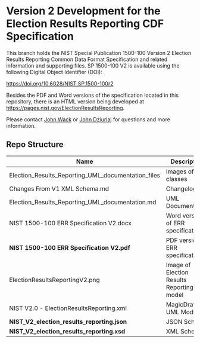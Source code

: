 # Version 2 Development for the Election Results Reporting CDF Specification

This branch holds the NIST Special Publication 1500-100 Version 2 Election Results Reporting Common Data Format Specification and related information and supporting files.  SP 1500-100 V2 is available using the following Digital Object Identifier (DOI):

https://doi.org/10.6028/NIST.SP.1500-100r2

Besides the PDF and Word versions of the specification located in this repository, there is an HTML version being developed at https://pages.nist.gov/ElectionResultsReporting.

Please contact [John Wack](mailto:john.wack@nist.gov) or [John Dziurlaj](mailto:john@hiltonroscoe.com) for questions and more information.

## Repo Structure

|Name     |Description                                         |
|---------|----------------------------------------------------|
|Election_Results_Reporting_UML_documentation_files|Images of UML classes|
|Changes From V1 XML Schema.md|Changelog|
|Election_Results_Reporting_UML_documentation.md|UML Documentation|
|NIST 1500-100 ERR Specification V2.docx|Word version of ERR specification|
|**NIST 1500-100 ERR Specification V2.pdf**|PDF version of ERR specification|
|ElectionResultsReportingV2.png|Image of Election Results Reporting model|
|NIST V2.0 - ElectionResultsReporting.xml|MagicDraw UML Model  |
|**NIST_V2_election_results_reporting.json**|JSON Schema           |
|**NIST_V2_election_results_reporting.xsd**|XML Schema             |
